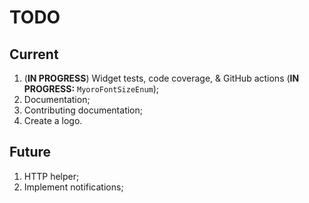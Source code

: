 # TODO

## Current

1. (**IN PROGRESS**) Widget tests, code coverage, & GitHub actions (**IN PROGRESS:** `MyoroFontSizeEnum`);
1. Documentation;
1. Contributing documentation;
1. Create a logo.

## Future

1. HTTP helper;
1. Implement notifications;
